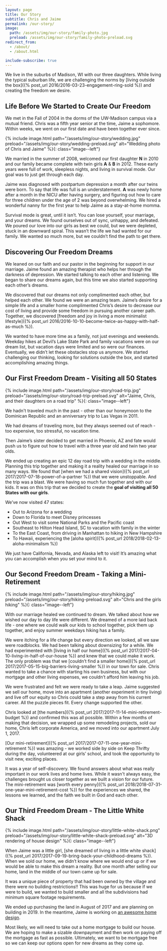 ```yaml
---
layout: page
title: Our Story
subtitle: Chris and Jaime
permalink: /our-story/
image:
  path: /assets/img/our-story/family-photo.jpg
  preload: /assets/img/our-story/family-photo-preload.svg
redirect_from:
  - /about/
  - /about.html

include-subscribe: true
---
```


We live in the suburbs of Madison, WI with our three daughters. While living the typical suburban life, we are challenging the norms by [living outside the box]({% post_url 2016/2016-03-23-engagement-ring-sold %}) and creating the freedom we desire.

## Life Before We Started to Create Our Freedom

We met in the Fall of 2004 in the dorms of the UW-Madison campus via a mutual friend. Chris was a fifth year senior at the time, Jaime a sophomore. Within weeks, we went on our first date and have been together ever since.

{% include image.html path="/assets/img/our-story/wedding.jpg" preload="/assets/img/our-story/wedding-preload.svg" alt="Wedding photo of Chris and Jaime" %}{: class="image--left"}

We married in the summer of 2008, welcomed our first daughter __N__ in 2010 and our family became complete with twin girls __A__ & __B__ in 2012. These early years were full of work, sleepless nights, and living in survival mode. Our goal was to just get through each day.

Jaime was diagnosed with postpartum depression a month after our twins were born. To say that life was full is an understatement. __A__ was newly home after a month in the NICU after having surgery, and figuring out how to care for three children under the age of 2 was beyond overwhelming. We hired a wonderful nanny for the first year to help Jaime as a stay-at-home momma.

Survival mode is great, until it isn’t. You can lose yourself, your marriage, and your dreams. We found ourselves out of sync, unhappy, and defeated. We poured our love into our girls as best we could, but we were depleted, stuck in an downward spiral. This wasn’t the life we had wanted for our family. We wanted so much more, but we couldn’t find the path to get there.

## Discovering Our Freedom Dreams

We leaned on our faith and our pastor in the beginning for support in our marriage. Jaime found an amazing therapist who helps her through the darkness of depression. We started talking to each other and listening. We began to share our dreams again, but this time we also started supporting each other’s dreams.

We discovered that our dreams not only complimented each other, but helped each other. We found we were an amazing team. Jaime’s desire for a simple life and a smaller home complimented Chris’s desire to decrease our cost of living and provide some freedom in pursuing another career path. Together, we discovered [freedom and joy in living a more minimalist lifestyle]({% post_url 2016/2016-10-10-become-twice-as-happy-with-half-as-much %}).

We wanted to have more time as a family, not just evenings and weekends. Weekday hikes at Devil’s Lake State Park and family vacations were on our dream list, but vacation days were limited and so were our finances. Eventually, we didn’t let these obstacles stop us anymore. We started challenging our thinking, looking for solutions outside the box, and started accomplishing amazing things.

## Our First Freedom Dream - Visiting all 50 States

{% include image.html path="/assets/img/our-story/road-trip.jpg" preload="/assets/img/our-story/road-trip-preload.svg" alt="Jaime, Chris, and their daughters on a road trip" %}{: class="image--left"}

We hadn't traveled much in the past - other than our honeymoon to the Dominican Republic and an anniversary trip to Las Vegas in 2011.

We had dreams of traveling more, but they always seemed out of reach - too expensive, too stressful, no vacation time.

Then Jaime’s sister decided to get married in Phoenix, AZ and fate would push us to figure out how to travel with a three year old and twin two year olds.

We ended up creating an epic 12 day road trip with a wedding in the middle. Planning this trip together and making it a reality healed our marriage in so many ways. We found that [when we had a shared vision]({% post_url 2017/2017-07-18-power-of-a-partner %}) that we were unstoppable. And the trip was a blast. We were having so much fun together and with our kids. It was on this trip that we decided to create the __goal of visiting all 50 States with our girls__.

We’ve now visited 47 states:

- Out to Arizona for a wedding
- Down to Florida to meet Disney princesses
- Out West to visit some National Parks and the Pacific coast
- Southeast to Hilton Head Island, SC to vacation with family in the winter
- To the East Coast, from driving in Manhattan to hiking in New Hampshire
- To Hawaii, experiencing the [aloha spirit]({% post_url 2018/2018-02-13-aloha-minimalism %})

We just have California, Nevada, and Alaska left to visit! It’s amazing what you can accomplish when you set your mind to it.

## Our Second Freedom Dream - Taking a Mini-Retirement

{% include image.html path="/assets/img/our-story/hiking.jpg" preload="/assets/img/our-story/hiking-preload.svg" alt="Chris and the girls hiking" %}{: class="image--left"}

With our marriage healed we continued to dream. We talked about how we wished our day to day life were different. We dreamed of a more laid back life - one where we could walk our kids to school together, pick them up together, and enjoy summer weekdays hiking has a family.

We were itching for a life change but every direction we looked, all we saw were roadblocks. We had been talking about downsizing for a while. We had experimented with [living in half our home]({% post_url 2017/2017-04-10-living-in-half-of-our-house %}) and knew that we could make it work. The only problem was that we [couldn’t find a smaller home]({% post_url 2017/2017-05-15-big-barriers-living-smaller %}) in our town for sale. Chris wanted to take a chance with starting his own business, but with our mortgage and other living expenses, we couldn’t afford him leaving his job.

We were frustrated and felt we were ready to take a leap. Jaime suggested we sell our home, move into an apartment (another experiment in tiny living) and live off our equity so Chris could take a step away from his current career. All the puzzle pieces fit. Every change supported the other.

Chris looked at [the numbers]({% post_url 2017/2017-11-14-mini-retirement-budget %}) and confirmed this was all possible. Within a few months of making that decision, we wrapped up some remodeling projects, sold our home, Chris left corporate America, and we moved into our apartment July 1, 2017.

[Our mini-retirement]({% post_url 2017/2017-07-11-one-year-mini-retirement %}) was amazing - we worked side by side on Keep Thrifty during the day, volunteered at our girls’ school, and took the opportunity to visit new, exciting places.

It was a year of self-discovery. We found answers about what was really important in our work lives and home lives. While it wasn't always easy, the challenges brought us closer together as we built a vision for our future. The mini-retirement was [worth every penny]({% post_url 2018/2018-07-31-one-year-mini-retirement-cost %}) for the experiences we shared, the lessons we learned, and the faith we built in God and each other.

## Our Third Freedom Dream - The Little White Shack

{% include image.html path="/assets/img/our-story/little-white-shack.png" preload="/assets/img/our-story/little-white-shack-preload.svg" alt="3D rendering of house design" %}{: class="image--left"}

When Jaime was a little girl, [she dreamed of living in a little white shack]({% post_url 2017/2017-09-19-bring-back-your-childhood-dreams %}). When we sold our home, we didn’t know where we would end up or if we would be able to make this dream a reality. But one month after selling our home, land in the middle of our town came up for sale.

It was a unique piece of property that had been owned by the village and there were no building restrictions!! This was huge for us because if we were to build, we wanted to build smaller and all the subdivisions had minimum square footage requirements.

We ended up purchasing the land in August of 2017 and are planning on building in 2019. In the meantime, Jaime is working on [an awesome home design](http://www.jaimedeclutters.com/blog/2017/10/31/our-little-white-shack-design/).

Most likely, we will need to take out a home mortgage to build our house. We are hoping to make a sizable downpayment and then work on paying off the mortgage as fast as possible. Ultimately, we want to be mortgage free so we can keep our options open for new dreams as they come up.
